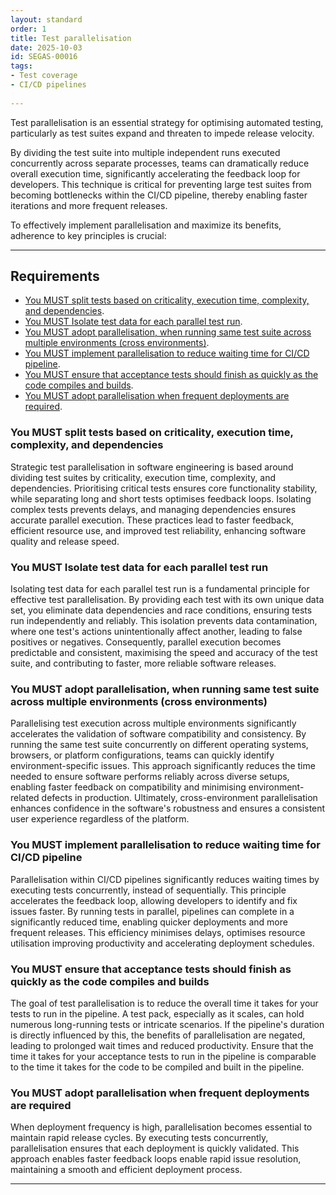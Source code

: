```yaml
---
layout: standard
order: 1
title: Test parallelisation
date: 2025-10-03
id: SEGAS-00016
tags:
- Test coverage
- CI/CD pipelines
  
---
```


Test parallelisation is an essential strategy for optimising automated testing, particularly as test suites expand and threaten to impede release velocity. 

By dividing the test suite into multiple independent runs executed concurrently across separate processes, teams can dramatically reduce overall execution time, significantly accelerating the feedback loop for developers. This technique is critical for preventing large test suites from becoming bottlenecks within the CI/CD pipeline, thereby enabling faster iterations and more frequent releases.

To effectively implement parallelisation and maximize its benefits, adherence to key principles is crucial:

---

## Requirements

-	[You MUST split tests based on criticality, execution time, complexity, and dependencies](#You-MUST-split-tests-based-on-criticality,execution-time,-complexity,-and-dependencies).
-	[You MUST Isolate test data for each parallel test run](#You-MUST-isolate-test-data-for-each-parallel-test-run).
-	[You MUST adopt parallelisation, when running same test suite across multiple environments (cross environments)](#You-MUST-adopt-parallelisation,-when-running-same-test-suite-across-multiple-environments-(cross-environments)).
-	[You MUST implement parallelisation to reduce waiting time for CI/CD pipeline](#You-MUST-implement-parallelisation-to-reduce-waiting-time-for-CI/CD-pipeline).
- [You MUST ensure that acceptance tests should finish as quickly as the code compiles and builds](#You-MUST-ensure-that-acceptance-tests-should-finish-as-quickly-as-the-code-compiles-and-builds).
- [You MUST adopt parallelisation when frequent deployments are required](#You-MUST-adopt-parallelisation-when-frequent-deployments-are-required).




### You MUST split tests based on criticality, execution time, complexity, and dependencies

Strategic test parallelisation in software engineering is based around dividing test suites by criticality, execution time, complexity, and dependencies. Prioritising critical tests ensures core functionality stability, while separating long and short tests optimises feedback loops. Isolating complex tests prevents delays, and managing dependencies ensures accurate parallel execution. These practices lead to faster feedback, efficient resource use, and improved test reliability, enhancing software quality and release speed.

### You MUST Isolate test data for each parallel test run

Isolating test data for each parallel test run is a fundamental principle for effective test parallelisation. By providing each test with its own unique data set, you eliminate data dependencies and race conditions, ensuring tests run independently and reliably. This isolation prevents data contamination, where one test's actions unintentionally affect another, leading to false positives or negatives. Consequently, parallel execution becomes predictable and consistent, maximising the speed and accuracy of the test suite, and contributing to faster, more reliable software releases.

### You MUST adopt parallelisation, when running same test suite across multiple environments (cross environments)

Parallelising test execution across multiple environments significantly accelerates the validation of software compatibility and consistency. By running the same test suite concurrently on different operating systems, browsers, or platform configurations, teams can quickly identify environment-specific issues. This approach significantly reduces the time needed to ensure software performs reliably across diverse setups, enabling faster feedback on compatibility and minimising environment-related defects in production. Ultimately, cross-environment parallelisation enhances confidence in the software's robustness and ensures a consistent user experience regardless of the platform.

### You MUST implement parallelisation to reduce waiting time for CI/CD pipeline

Parallelisation within CI/CD pipelines significantly reduces waiting times by executing tests concurrently, instead of sequentially. This principle accelerates the feedback loop, allowing developers to identify and fix issues faster. By running tests in parallel, pipelines can complete in a significantly reduced time, enabling quicker deployments and more frequent releases. This efficiency minimises delays, optimises resource utilisation improving productivity and accelerating deployment schedules.

### You MUST ensure that acceptance tests should finish as quickly as the code compiles and builds

The goal of test parallelisation is to reduce the overall time it takes for your tests to run in the pipeline. A test pack, especially as it scales, can hold numerous long-running tests or intricate scenarios. If the pipeline's duration is directly influenced by this, the benefits of parallelisation are negated, leading to prolonged wait times and reduced productivity. Ensure that the time it takes for your acceptance tests to run in the pipeline is comparable to the time it takes for the code to be compiled and built in the pipeline.

### You MUST adopt parallelisation when frequent deployments are required

When deployment frequency is high, parallelisation becomes essential to maintain rapid release cycles. By executing tests concurrently, parallelisation ensures that each deployment is quickly validated. This approach enables faster feedback loops enable rapid issue resolution, maintaining a smooth and efficient deployment process.




---
